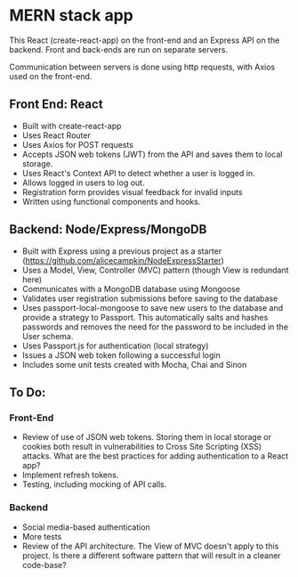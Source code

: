 # MERN stack app

This React (create-react-app) on the front-end and an Express API on the backend. Front and back-ends are run on separate servers.

Communication between servers is done using http requests, with Axios used on the front-end.

## Front End: React

- Built with create-react-app
- Uses React Router
- Uses Axios for POST requests
- Accepts JSON web tokens (JWT) from the API and saves them to local storage.
- Uses React's Context API to detect whether a user is logged in.
- Allows logged in users to log out.
- Registration form provides visual feedback for invalid inputs
- Written using functional components and hooks.

## Backend: Node/Express/MongoDB

- Built with Express using a previous project as a starter (https://github.com/alicecampkin/NodeExpressStarter)
- Uses a Model, View, Controller (MVC) pattern (though View is redundant here)
- Communicates with a MongoDB database using Mongoose
- Validates user registration submissions before saving to the database
- Uses passport-local-mongoose to save new users to the database and provide a strategy to Passport. This automatically salts and hashes passwords and removes the need for the password to be included in the User schema.
- Uses Passport.js for authentication (local strategy)
- Issues a JSON web token following a successful login
- Includes some unit tests created with Mocha, Chai and Sinon

## To Do:

### Front-End
- Review of use of JSON web tokens. Storing them in local storage or cookies both result in vulnerabilities to Cross Site Scripting (XSS) attacks. What are the best practices for adding authentication to a React app?
- Implement refresh tokens.
- Testing, including mocking of API calls.


### Backend
- Social media-based authentication
- More tests
- Review of the API architecture. The View of MVC doesn't apply to this project. Is there a different software pattern that will result in a cleaner code-base?

